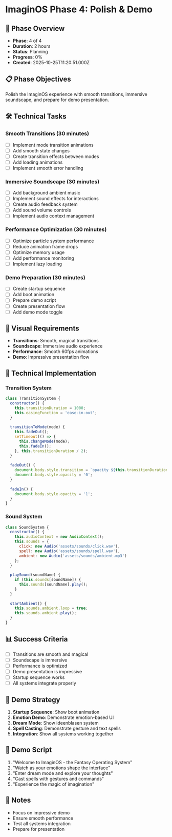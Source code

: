 # ImaginOS Phase 4: Polish & Demo

## 🎯 Phase Overview
- **Phase**: 4 of 4
- **Duration**: 2 hours
- **Status**: Planning
- **Progress**: 0%
- **Created**: 2025-10-25T11:20:51.000Z

## 📋 Phase Objectives
Polish the ImaginOS experience with smooth transitions, immersive soundscape, and prepare for demo presentation.

## 🛠️ Technical Tasks

### Smooth Transitions (30 minutes)
- [ ] Implement mode transition animations
- [ ] Add smooth state changes
- [ ] Create transition effects between modes
- [ ] Add loading animations
- [ ] Implement smooth error handling

### Immersive Soundscape (30 minutes)
- [ ] Add background ambient music
- [ ] Implement sound effects for interactions
- [ ] Create audio feedback system
- [ ] Add sound volume controls
- [ ] Implement audio context management

### Performance Optimization (30 minutes)
- [ ] Optimize particle system performance
- [ ] Reduce animation frame drops
- [ ] Optimize memory usage
- [ ] Add performance monitoring
- [ ] Implement lazy loading

### Demo Preparation (30 minutes)
- [ ] Create startup sequence
- [ ] Add boot animation
- [ ] Prepare demo script
- [ ] Create presentation flow
- [ ] Add demo mode toggle

## 🎨 Visual Requirements
- **Transitions**: Smooth, magical transitions
- **Soundscape**: Immersive audio experience
- **Performance**: Smooth 60fps animations
- **Demo**: Impressive presentation flow

## 🔧 Technical Implementation

### Transition System
```javascript
class TransitionSystem {
  constructor() {
    this.transitionDuration = 1000;
    this.easingFunction = 'ease-in-out';
  }
  
  transitionToMode(mode) {
    this.fadeOut();
    setTimeout(() => {
      this.changeMode(mode);
      this.fadeIn();
    }, this.transitionDuration / 2);
  }
  
  fadeOut() {
    document.body.style.transition = `opacity ${this.transitionDuration/2}ms ${this.easingFunction}`;
    document.body.style.opacity = '0';
  }
  
  fadeIn() {
    document.body.style.opacity = '1';
  }
}
```

### Sound System
```javascript
class SoundSystem {
  constructor() {
    this.audioContext = new AudioContext();
    this.sounds = {
      click: new Audio('assets/sounds/click.wav'),
      spell: new Audio('assets/sounds/spell.wav'),
      ambient: new Audio('assets/sounds/ambient.mp3')
    };
  }
  
  playSound(soundName) {
    if (this.sounds[soundName]) {
      this.sounds[soundName].play();
    }
  }
  
  startAmbient() {
    this.sounds.ambient.loop = true;
    this.sounds.ambient.play();
  }
}
```

## 📊 Success Criteria
- [ ] Transitions are smooth and magical
- [ ] Soundscape is immersive
- [ ] Performance is optimized
- [ ] Demo presentation is impressive
- [ ] Startup sequence works
- [ ] All systems integrate properly

## 🚀 Demo Strategy
1. **Startup Sequence**: Show boot animation
2. **Emotion Demo**: Demonstrate emotion-based UI
3. **Dream Mode**: Show ideenblasen system
4. **Spell Casting**: Demonstrate gesture and text spells
5. **Integration**: Show all systems working together

## 📝 Demo Script
1. "Welcome to ImaginOS - the Fantasy Operating System"
2. "Watch as your emotions shape the interface"
3. "Enter dream mode and explore your thoughts"
4. "Cast spells with gestures and commands"
5. "Experience the magic of imagination"

## 📝 Notes
- Focus on impressive demo
- Ensure smooth performance
- Test all systems integration
- Prepare for presentation
